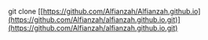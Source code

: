 git clone [[https://github.com/Alfianzah/Alfianzah.github.io](https://github.com/Alfianzah/alfianzah.github.io.git)](https://github.com/Alfianzah/alfianzah.github.io.git)
